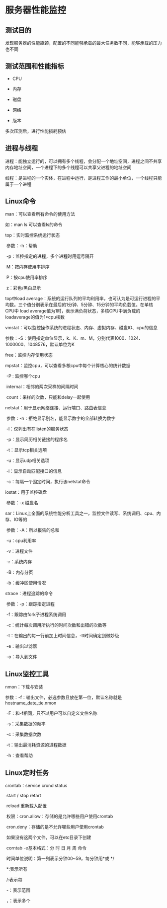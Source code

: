 # 服务器性能监控

## 测试目的

发现服务器的性能瓶颈，配置的不同能够承载的最大任务数不同，能够承载的压力也不同



## 测试范围和性能指标

+ CPU

+ 内存

+ 磁盘

+ 网络

+ 版本


多次压测后，进行性能损耗预估

## 进程与线程

进程：能独立运行的，可以拥有多个线程，会分配一个地址空间，进程之间不共享内存地址空间，一个进程下的多个线程可以共享父进程的地址空间

线程：是进程的一个实体，在进程中运行，是进程工作的最小单位，一个线程只能属于一个进程

## Linux命令

man：可以查看所有命令的使用方法

如：man ls   可以查看ls的命令

top：实时监控系统运行状态

​         参数：-h：帮助

​                     -p：监控指定的进程，多个进程时用逗号隔开

​                     M：按内存使用率排序

​                     P：按cpu使用率排序

​                      z：彩色/黑白显示

 top中load average：系统的运行队列的平均利用率，也可认为是可运行进程的平均数。三个值分别表示在最后的1分钟、5分钟、15分钟的平均负载值。在单核CPU中 load average值为1时，表示满负荷状态，多核CPU中满负载的loadaverage的值为1*cpu核数

vmstat：可以监控操作系统的进程状态、内存、虚拟内存、磁盘IO、cpu的信息

​               参数：-S：使用指定单位显示，k、K、m、M，分别代表1000、1024、1000000、1048576，默认单位为K

free：监控内存使用状态

mpstat：监控cpu，可以查看多核cpu中每个计算核心的统计数据

​                -P : 监控哪个cpu

​                internal：相邻的两次采样的间隔时间

​                count：采样的次数，只能和delay一起使用

netstat：用于显示网络连接、运行端口、路由表信息

​              参数：-n：拒绝显示别名，能显示数字的全部转换为数字

​                          -l：仅列出有在listen的服务状态

​                           -p：显示简历相关链接的程序名

​                           -t：显示tcp相关选项

​                          -u：显示udp相关选项

​                           -i：显示自动匹配接口的信息

​                          -c：每隔一个固定时间，执行该netstat命令

iostat：用于监控磁盘

​            参数：-x 磁盘名

sar：Linux上全面的系统性能分析工具之一，监控文件读写、系统调用、cpu、内存、IO等的

​       参数：-A：所以报告的总和

​                  -u：cpu利用率

​                  -v：进程文件

​                 -r：系统内存

​                 -B：内存分页

​                -b：缓冲区使用情况

strace：进程追踪的命令

​            参数：-p：跟踪指定进程

​                       -f：跟踪由fork子进程系统调用

​                       -c：统计每次调用所执行的时间次数和出错的次数等

​                       -t：在输出的每一行前加上时间信息，-tt时间确定到微妙级

​                       -e：输出过滤器

​                       -o：导入到文件

## Linux监控工具

nmon：下载与安装

​            参数：-f：输出文件，必选参数且放在第一位，默认名称就是hostname_date_tie.nmon

​                       -F：和-f相同，只不过用户可以自定义文件名称

​                       -s：采集数据的频率

​                       -c：采集数据次数

​                       -t：输出最消耗资源的进程数据

​                       -h：查看帮助

## Linux定时任务

crontab：service crond status

​                  start / stop retart 

​                  reload 重新载入配置

​                 权限：cron.allow：存储的是允许哪些用户使用crontab

​                             cron.deny：存储的是不允许哪些用户使用crontab

​                            如果没有这两个文件，可以在etc目录下创建

​                corntab -e基本格式：分 时 日 月 周 命令

​                                                   时间单位说明：第一列表示分钟00~59，每分钟用*或 */

​                                                  *:表示所有

​                                                  /:表示每

​                                                 -：表示范围

​                                                ，：表示多个